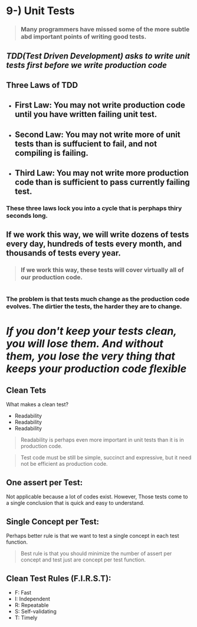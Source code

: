 # 9-) Unit Tests

>### Many programmers have missed some of the more subtle abd important points of writing good tests.

## ***TDD(Test Driven Development) asks to write unit tests first before we write production code***

## Three Laws of TDD

-   ## **First Law:** You may not write production code until you have written failing unit test. 

-   ## **Second Law:** You may not write more of unit tests than is suffucient to fail, and not compiling is failing.

-   ## **Third Law:** You may not write more production code than is sufficient to pass currently failing test.

### These three laws lock you into a cycle that is perphaps thiry seconds long.

## **If we work this way, we will write dozens of tests every day, hundreds of tests every month, and thousands of tests every year.** 

>### **If we work this way, these tests will cover virtually all of our production code.**

#

### The problem is that tests much change as the production code evolves. The dirtier the tests, the harder they are to change. 
#
# ***If you don't keep your tests clean, you will lose them. And without them, you lose the very thing that keeps your production code flexible***

## Clean Tets

What makes a clean test?

-   Readability
-   Readability
-   Readability

> Readability is perhaps even more important in unit tests than it is in production code.

> Test code must be still be simple, succinct and expressive, but it need not be efficient as production code.

## **One assert per Test:** 
Not applicable because a lot of codes exist. However, Those tests come to a single conclusion that is quick and easy to understand.

## **Single Concept per Test:**
Perhaps better rule is that we want to test a single concept in each test function.

> Best rule is that you should minimize the number of assert per concept and test just are concept per test function.

## Clean Test Rules (F.I.R.S.T):

-   F: Fast
-   I: Independent
-   R: Repeatable
-   S: Self-validating
-   T: Timely

